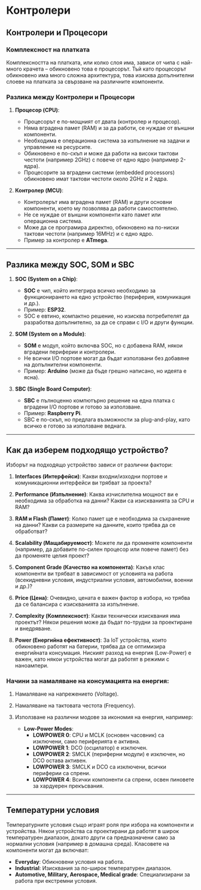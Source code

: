 # Контролери

## Контролери и Процесори

### Комплексност на платката
Комплексността на платката, или колко слоя има, зависи от чипа с най-много крачета – обикновено това е процесорът. Тъй като процесорът обикновено има много сложна архитектура, това изисква допълнителни слоеве на платката за свързване на различните компоненти.

### Разлика между Контролери и Процесори

1. **Процесор (CPU)**:
   - Процесорът е по-мощният от двата (контролер и процесор).
   - Няма вградена памет (RAM) и за да работи, се нуждае от външни компоненти.
   - Необходима е операционна система за изпълнение на задачи и управление на ресурсите.
   - Обикновено е по-скъп и може да работи на високи тактови честоти (например 2GHz) с повече от едно ядро (например 2-ядра).
   - Процесорите за вградени системи (embedded processors) обикновено имат тактови честоти около 2GHz и 2 ядра.

2. **Контролер (MCU)**:
   - Контролерът има вградена памет (RAM) и други основни компоненти, което му позволява да работи самостоятелно.
   - Не се нуждае от външни компоненти като памет или операционна система.
   - Може да се програмира директно, обикновено на по-ниски тактови честоти (например 16MHz) и с едно ядро.
   - Пример за контролер е **ATmega**.

---

## Разлика между SOC, SOM и SBC

1. **SOC (System on a Chip)**:
   - **SOC** е чип, който интегрира всичко необходимо за функционирането на едно устройство (периферия, комуникация и др.).
   - Пример: **ESP32**.
   - SOC е евтино, компактно решение, но изисква потребителят да разработва допълнително, за да се справи с I/O и други функции.

2. **SOM (System on a Module)**:
   - **SOM** е модул, който включва SOC, но с добавена RAM, някои вградени периферии и контролери.
   - Не всички I/O портове могат да бъдат използвани без добавяне на допълнителни компоненти.
   - Пример: **Arduino** (може да бъде грешно написано, но идеята е ясна).

3. **SBC (Single Board Computer)**:
   - **SBC** е пълноценно компютърно решение на една платка с вградени I/O портове и готово за използване.
   - Пример: **Raspberry Pi**.
   - SBC е по-скъп, но предлага възможности за plug-and-play, като всичко е готово за използване веднага.

---

## Как да изберем подходящо устройство?

Изборът на подходящо устройство зависи от различни фактори:

1. **Interfaces (Интерфейси)**: Какви входни/изходни портове и комуникационни интерфейси ви трябват за проекта?
   
2. **Performance (Изпълнение)**: Каква изчислителна мощност ви е необходима за обработка на данни? Какви са изискванията за CPU и RAM?

3. **RAM и Flash (Памет)**: Колко памет ще е необходима за съхранение на данни? Какви са размерите на данните, които трябва да се обработват?

4. **Scalability (Мащабируемост)**: Можете ли да променяте компоненти (например, да добавите по-силен процесор или повече памет) без да променяте целия проект?

5. **Component Grade (Качество на компонента)**: Какъв клас компоненти ви трябват в зависимост от условията на работа (всекидневни условия, индустриални условия, автомобилни, военни и др.)?

6. **Price (Цена)**: Очевидно, цената е важен фактор в избора, но трябва да се балансира с изискванията за изпълнение.

7. **Complexity (Комплексност)**: Какви технически изисквания има проектът? Някои решения може да бъдат по-трудни за проектиране и внедряване.

8. **Power (Енергийна ефективност)**: За IoT устройства, които обикновено работят на батерии, трябва да се оптимизира енергийната консумация. Ниският разход на енергия (Low-Power) е важен, като някои устройства могат да работят в режими с наноампери.

### Начини за намаляване на консумацията на енергия:
1. Намаляване на напрежението (Voltage).
2. Намаляване на тактовата честота (Frequency).
3. Използване на различни модове за икономия на енергия, например:

   - **Low-Power Modes**:
     - **LOWPOWER 0**: CPU и MCLK (основен часовник) са изключени, само периферията е активна.
     - **LOWPOWER 1**: DCO (осцилатор) е изключен.
     - **LOWPOWER 2**: SMCLK (периферни модули) е изключен, но DCO остава активен.
     - **LOWPOWER 3**: SMCLK и DCO са изключени, всички периферии са спрени.
     - **LOWPOWER 4**: Всички компоненти са спрени, освен пиновете за хардуерен прекъсвания.

---

## Температурни условия

Температурните условия също играят роля при избора на компоненти и устройства. Някои устройства са проектирани да работят в широк температурен диапазон, докато други са предназначени само за нормални условия (например в домашна среда). Класовете на компоненти могат да включват:

- **Everyday**: Обикновени условия на работа.
- **Industrial**: Изисквания за по-широк температурен диапазон.
- **Automotive, Military, Aerospace, Medical grade**: Специализирани за работа при екстремни условия.
